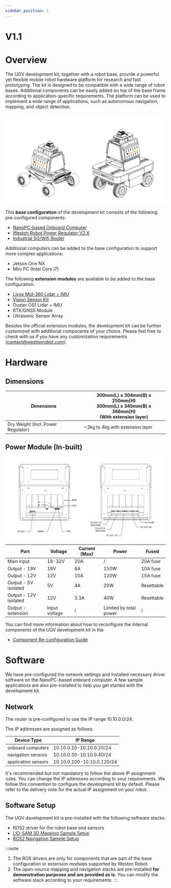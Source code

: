 ```yaml
---
sidebar_position: 1
---
```


# V1.1

# Overview

The UGV development kit, together with a robot base, provide a powerful yet flexible mobile robot hardware platform for research and fast prototyping. The kit is designed to be compatible with a wide range of robot bases. Additional components can be easily added on top of the base frame according to application-specific requirements. The platform can be used to implement a wide range of applications, such as autonomous navigation, mapping, and object detection.

![Overview](./img/v1.1/overview2.png)

This **base configuration** of the development kit consists of the following pre-configured components:

* [NanoPC-based Onboard Computer](/peripheral/computer/nanopc)
* [Weston Robot Power Regulator V2.X](/peripheral/power/power_regulator_v2)
* [Industrial 5G/Wifi Router](/peripheral/network/industrial_5g_router)

Additional computers can be added to the base configuration to support more complex applications:

* Jetson Orin NX
* Mini PC (Intel Core i7)

The following **extension modules** are available to be added to the base configuration:

* [Livox Mid-360 Lidar + IMU](/system/ugv_devkit/v1/mid360_extension)
* [Vision Sensor Kit](/system/ugv_devkit/v1/vision_extension)
* Ouster OS1 Lidar + IMU
* RTK/GNSS Module
* Ultrasonic Sensor Array

Besides the official extension modules, the development kit can be further customized with additional components of your choice. Please feel free to check with us if you have any customization requirements (contact@westonrobot.com).

# Hardware

## Dimensions

| Dimensions | 300mm(L) x 304mm(B) x 250mm(H)<br/>300mm(L) x 345mm(B) x 366mm(H)<br/>(With extension layer) |
|------------|----------------------------------|
| Dry Weight (Incl. Power Regulator) | ~3kg to 4kg with extension layer |

## Power Module (In-built)

![Power Regulator](./img/v1.1/pwr_reg2.png)

| Port | Voltage | Current (Max) | Power | Fused |
|------|---------|---------------|-------|-------|
| Main input | 18-32V | 20A | / | 20A fuse |
| Output - 19V | 19V | 8A | 150W | 10A fuse |
| Output - 12V | 12V | 10A | 120W | 15A fuse |
| Output - 5V isolated | 5V | 4A | 20W | Resettable |
| Output - 12V isolated | 12V | 3.3A | 40W | Resettable |
| Output - extension | Input voltage | / | Limited by total power | / |

You can find more information about how to reconfigure the internal components of the UGV development kit in the 

* [Component Re-configuration Guide](/system/ugv_devkit/v1.1/component_reconfiguration)

# Software

We have pre-configured the network settings and installed necessary driver software on the NanoPC-based onboard computer. A few sample applications are also pre-installed to help you get started with the development kit.

## Network

The router is pre-configured to use the IP range 10.10.0.0/24.

The IP addresses are assigned as follows:

| Device Type | IP Range |
|-------------|----------|
| onboard computers | 10.10.0.10-10.10.0.20/24 |
| navigation sensors | 10.10.0.30-10.10.0.40/24 |
| application sensors | 10.10.0.100-10.10.0.120/24 |

It's recommended but not mandatory to follow the above IP assignment rules. You can change the IP addresses according to your requirements. We follow this convention to configure the development kit by default. Please refer to the delivery note for the actual IP assignment on your robot.

## Software Setup

The UGV development kit is pre-installed with the following software stacks:

* ROS2 driver for the robot base and sensors
* [LIO-SAM 3D Mapping Sample Setup](https://github.com/westonrobot/wr_devkit_mapping)
* [ROS2 Navigation Sample Setup](/system/ugv_devkit/v1/nav2_sample_setup_guide)

:::note
1. The ROS drivers are only for components that are part of the base configuration or extension modules supported by Weston Robot.
2. The open-source mapping and navigation stacks are pre-installed **for demonstration purposes and are provided as is**. You can modify the software stack according to your requirements.
:::
